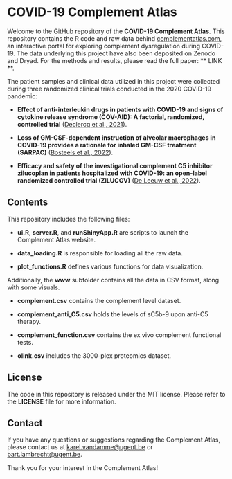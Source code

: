 # COVID-19 Complement Atlas

Welcome to the GitHub repository of the **COVID-19 Complement Atlas**. This repository contains the R code and raw data behind <a href='https://www.complementatlas.com'>complementatlas.com</a>, an interactive portal for exploring complement dysregulation during COVID-19. The data underlying this project have also been deposited on Zenodo and Dryad. For the methods and results, please read the full paper: ** LINK **.

The patient samples and clinical data utilized in this project were collected during three randomized clinical trials conducted in the 2020 COVID-19 pandemic:

* **Effect of anti-interleukin drugs in patients with COVID-19 and signs of cytokine release syndrome (COV-AID): A factorial, randomized, controlled trial** (<a href='https://www.sciencedirect.com/science/article/pii/S2213260021003775'>Declercq et al., 2021</a>).

* **Loss of GM-CSF-dependent instruction of alveolar macrophages in COVID-19 provides a rationale for inhaled GM-CSF treatment (SARPAC)** (<a href='https://www.cell.com/cell-reports-medicine/fulltext/S2666-3791(22)00397-4'>Bosteels et al., 2022</a>).

* **Efficacy and safety of the investigational complement C5 inhibitor zilucoplan in patients hospitalized with COVID-19: an open-label randomized controlled trial (ZILUCOV)** (<a href='https://respiratory-research.biomedcentral.com/articles/10.1186/s12931-022-02126-2'>De Leeuw et al., 2022</a>).

## Contents

This repository includes the following files:

* **ui.R**, **server.R**, and **runShinyApp.R** are scripts to launch the Complement Atlas website.

* **data_loading.R** is responsible for loading all the raw data.

* **plot_functions.R** defines various functions for data visualization.

Additionally, the **www** subfolder contains all the data in CSV format, along with some visuals.

* **complement.csv** contains the complement level dataset.

*  **complement_anti_C5.csv** holds the levels of sC5b-9 upon anti-C5 therapy.

*  **complement_function.csv** contains the ex vivo complement functional tests.

* **olink.csv** includes the 3000-plex proteomics dataset. 

## License

The code in this repository is released under the MIT license. Please refer to the **LICENSE** file for more information.

## Contact

If you have any questions or suggestions regarding the Complement Atlas, please contact us at karel.vandamme@ugent.be or bart.lambrecht@ugent.be.

Thank you for your interest in the Complement Atlas!
